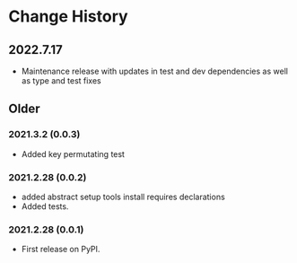 # Change History

## 2022.7.17

* Maintenance release with updates in test and dev dependencies as well as type and test fixes

## Older

### 2021.3.2 (0.0.3)

* Added key permutating test

### 2021.2.28 (0.0.2)

* added abstract setup tools install requires declarations
* Added tests.

### 2021.2.28 (0.0.1)

* First release on PyPI.
